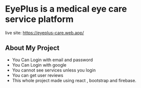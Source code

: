 # EyePlus is a medical eye care service platform
live site: https://eyeplus-care.web.app/

## About My Project

* You Can Login with email and password
* You Can Login with google
* You cannot see services unless you login
* You can get user reviews
* This whole project made using react , bootstrap and firebase.